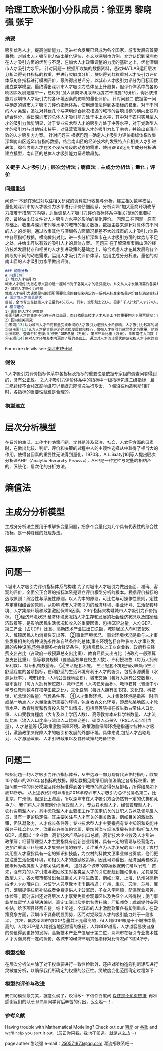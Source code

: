 # 哈理工欧米伽小分队成员：徐亚男 黎晓强 张宇

### 摘要

吸引优秀人才，提高创新能力，促进社会发展已经成为各个国家，城市发展的首要目标，对城市人才吸引能力做出量化评价，本文以深圳市为例，充分认识到深圳市在人才吸引方面的优势与不足，在加大人才政策调整的力度的基础之上，优化深圳市人才吸引力水平。
针对问题一 根据所收集的数据资料，通过MATLAB运用层次分析法得到各指标的权重，并进行灵敏度分析，依据得到的权重对人才吸引力评价体系的各指标进行模糊评价，最终得出总评分，以城市人才吸引力评分为目标函数建立数学模型，最终得出深圳市人才吸引力总体呈上升趋势，但评价体系中的各影响因素发展速度不一，通过对“加大营商环境改革力度若干措施”的分析，得出该措施对深圳市人才吸引力的各环境因素的影响的量化评价。
针对问题二 依据第一问中确定的城市人才吸引力评价指标体系，使用熵值法得到各指标的权重，对于不同的人才类型，通过对其他几个与深圳综合状况相近的城市的各项指标的横向比较和综合评分，得出深圳市的总体人才吸引能力处于中上水平，其中对于农村实用型人才的吸引力优势明显，对于专业技术型人才的吸引力处于中等水平，对于党政型人才的吸引力与其他城市持平，对经营管理型人才的吸引力处于劣势，并给出合理有效的人才吸引力方案。
针对问题三 根据问题一确定人才吸引力评价指标体系收集深圳南山区近5年各指标数据，结合南山区的经济技术的发展特点和相关人才引进政策，综合考虑人才在各个发展阶段的动态的需求，使用SPSS运用主成分分析法建立模型，南山区的总体人才吸引能力呈递增趋势。

### 关键字 人才吸引力；层次分析法；熵值法；主成分分析法；量化；评价

### 问题重述

问题一 本题在通过对以往相关研究的资料进行收集与分析，建立相关数学模型，量化地深圳市的人才吸引力水平进行评价仔细阅读，分析深圳“加大营商环境改革力度若干措施”的内容，适当调整人才吸引力评价指标体系中相关指标的重要程度，最终做出该文件对人才吸引力水平的影响的量化评价。
问题二 在问题一原有基础上，收集与深圳市同等水平的城市的相关数据，数据主要来源针对具体的不同的人才的类别，通过收集其他与深圳各方面情况相差不大的城市的人才吸引力体系中各项指标数据，横向做出对比，进一步分析深圳市在人才吸引方面的优势与不足之处，并给出可以有效的吸引人才的具体方案。
问题三 在了解深圳市南山区的经济技术发展特点和相关的人才引进政策的基础之上，综合考虑人才在其发展的各个阶段的不同的动态需求，运用人才吸引力评价体系，应用主成分分析法，量化的对南山区的人才吸引力水平做出评价。

```markdown
### 问题分析
# 问题分析
1）城市人才吸引力
城市人才吸引力顾名思义指的是一座城市对于各类人才的吸引能力，本文从人才发展所需的各类环境出发来说明深圳市对人才的吸引力水平，其中主要包含经济环境、事业环境，生活配套环境，人才集聚环境和政策激励环境等五个方面。因此，本文所定义的城市人才吸引力就是影响人才发展的各种因素对城市人才吸引力的影响。
2）城市人才吸引力评价
城市人才吸引力通常是指按照所需要实现的目标来确定的一系列来标准来衡量评价目标满足目标要求的程度。城市人才吸引力评价则需要建立一套完整的指标体系，并以此作为评价标准对影响人才吸引力的各个因素进行评价，指出其存在的问题，对人引进策略起到警示作用，同时为增强城市人才吸引力和人才引进策略的制定起到一定的指导作用。
# 深圳市人才资源现状
目前，全市专业性技能人才总量约467万人。其中，全职院士23人，国家“千人计划”人才274人，享受国务院特殊津贴专家531人，广东省“珠江人才计划”领军人才32人，南粤杰出人才12人，累计认定海内外高层次人才9134人。仅2016年以来新引进全职院士11名；新增国家“千人计划”人才74名，同比上年增长95%；国内高层次人才从2009年的1335人，增加到目前的 6592人，增长4.9倍；海外高层次人才2542人。
# 相关理论
1）国外的人才引进策略
美国引进人才的策略不仅在于许以高薪，而且依据高技术人才从事工作的重要性给予股票期权；英国引进人才的策略是发布国家科技发展白皮书，来建立对高级人才的招聘计划，重金聘请顶级人才；日本引进人才策略则是提出了第三次出入境管理基本计划和“在留卡”措施。
2）国内相关研究
①宋鸿[13]认为城市人才的拥有量受城市间的人才吸引力差别大小的影响，人才吸引力较高的城市在吸引人才方面拥有优势，人才吸引力较低的城市则面临人才的快速流失。通过对城市人才吸引力的量化评价，明确了我国城市间存在的人才吸引力差异，其中他所选取的指标主要集中在宏观经济方面。
②马玉国[11]认为人才是实现经济跨越式发展的和核心，增强人才吸引力就显得尤为重要，他将影响人才吸引力的各类因素总结为：人才集聚环境、经济环境、文化环境、政治环境、生活环境、自然环境，并对它们的重要性进行排序，以西部地区为例说明其关于提高人才吸引力的政策性建议。
③张珍花、查奇芬和王瑛[5]使用“GDP总量（万元）、第三产业比重（万元）、年末常住人口数（万人）、教育投入比重（%）、科研投入比重（%）、城市绿化（平方米/人）、污水处理率（%）、每万人拥有病床数（人）、人均使用面积（平方米/人）、城镇居民人均可支配收入（元）”10个指标构建城市人才吸引力评价体系，对上海、杭州、厦门等13个城市的人才吸引力做出量化评价，发现经济环境、生活环境、人才成长和发展环境等是吸引人才的必要条件。
④王顺[14]在对人才环境基本内涵的了解的基础上，通过对人才流动现状的研究和人才专家的意见，尽可能量化的将人才环境划分为：人才集聚环境、经济环境、文化环境、社会环境、生存环境和自然环境等6个子目标，在各个子目标下共设立32个评价指标，建立更加全面的城市人才环境评价模型，并以广州上海、深圳三个主要城市为例，对城市人才发展环境进行了综合评价。
```
For more details see [深圳市统计局](https://http://www.sztj.gov.cn).

### 假设
1.人才吸引力评价指标体系中各指标及指标的重要性是依据专家组的调查问卷得到的，具有公正性。
2.人才吸引力评价体系中的指标中一级指标包含二级指标，且二级指标不会相互影响且可以根据实际情况进行取舍。
3.假设在构造判断矩阵时，各指标的重要性赋值是合理的。

### 模型建立
# 层次分析模型
在日常的生活、工作中的决策问题，尤其是涉及经济、社会、人文等方面的因素时，在做出比较、判断、评价和决策的过程中人的主观性选择从中取得了相当大的作用，使得各因素的重要性无法得到量化，1970年，A.L.Saaty[16]等人提出层次分析法AHP（Analytic Hierarchy Process），AHP是一种定性与定量的相结合的、系统化、层次化的分析方法。
# 熵值法
# 主成分分析模型
主成分分析法主要用于求解多变量问题，把多个变量化为几个具有代表性的综合性指标，是一种降维的处理办法。
## 模型求解
# 问题一
1.城市人才吸引力评价指标体系的构建
为了对城市人才吸引力做出全面、准确、客观的评价，全面公正合理的指标体系是建立评价模型分析的根本。根据评价指标的选取原则：综合性与系统性原则，以人为本的原则，可比性与可操作性原则，定性与定量相结合的原则，从影响城市人才吸引力的经济环境、事业环境、生活配套环境、人才集聚环境和政策激励保障5因素，23个指标来构建城市人才吸引力评价指标。
①经济环境状况
经济环境状况指人才生存和发展的社会经济状况以及国家经济政策等，是影响居民生活状况和收入的重要因素，包括GDP总量，人均GDP、第三产业（占GDP）比重、高新技术产业进出口总额，城镇居民人均可支配收入，城镇居民人均消费性支出等。
②事业环境状况。
事业环境状况是指与人才事业发展相关的各种设施条件和自然条件的总体,事业环境包括各种影响人才事业发展的各种设施,还包括很多社会经济条件，包括规模以上工业企业数、政府科技经费支出占比（占政府一般预算总支出比重）、教育经费支出占比（占政府一般预算总支出比重）、高等教育规模（普通高校早在校生人数）、专利授权数（每万人拥有专利数）、科研机构数量等。
③生活配套环境。
生活配套环境是指反映城市生活舒适程度的各项指标，便利舒适的生活环境有利于人才的吸引，包括水源质量（水源达标率），城市绿化（人均公园绿地面积）、城市交通（每万人拥有公交数量）、城市医疗（每万人拥有床位数）、城市住房（人均住房面积）、城市教育（普通中小学专任教师数与在校学生数之比），文化设施（每万人拥有图书馆、文化馆、科技馆、纪念馆的数量）气候条件等。
④人才集聚环境。
人才集聚环境是指某一时间或某一地点人才大量聚集所需要的环境，包含教育文化环境，即反映某地区人才教育水平、教育程度和教育投入及产出情况，包括高等院校在校生数占常住人口比重、人口受教育程度（大专及以上学历人数）、高等教育本专科学校数量、人才流动比率（流入人口比率与流出人口比率之差）、研发人员投入（R&D人员全时当量），人才总量等
⑤政策激励保障环境。政策激励保障环境是指通过各种人才吸引，激励政策来保障人才的吸引和发展的外部环境。具体来说,包括人才战略规划、人才激励政策、人才引进政策以及各种政策的完备性等
# 问题二
根据问题一的人才吸引力评价指标体系，从中选取一部分具有代表性的指标，收集10个城市的2016年各指标的数据，原始数据见附录用熵值法确定各指标权重，依据问题一中的评分模型及评分标准得到各个城市的综合得分及排名，所得结果如下表13所示。
从上述表格中可以看出2016年深圳市人才吸引力总评分排名第三，比北京，广州低，但是比上海高，所以深圳市在人才吸引方面仍然有一定的优势和竞争力。
我们将人才类型划分为党政型人才，专业技术型人才，经营管理型人才，农村实用型人才。其中党政型人才主要指工作于国家机关的公职人员以及领导层人员，具有一定的稳定性，其主要关注与人才有关的相关政策，例如相关的激励政策，团队凝聚力，人才成长条件等；专业技术型人才主要指拥有专业知识和技能并服务于社会的人才，注重自身价值的实现，更加关注与经济发展有关的指标如人均GDP，规模以上企业数，高新技术产品进出口总额，高新技术企业数及人才引进政策等；经营管理型人才主要指具有创新创业精神，具有一定的管理与经营能力，更加注重事业环境和人才集聚环境的影响，关注重点为人才发展的事业环境；农村实用型人才室指具有一定的知识和技能，为农村的科教文卫事业做出贡献，他们更加注重生活配套环境，和相关人才的激励政策等。因此可以看出，经济因素和政策因素称为各类型人才都关注的重点。
通过各个城市的原始数据我们可以发现：
首先，强有力的人才引进与激励政策对各类型人才的引进都起到推动作用，尤其是党政型人才。各大城市都曾出台过相关人才引进政策，例如北京、上海、杭州对高新技术人才办理户口，对留学人员享受本市市民待遇；广州、重庆、天津、苏州、厦门、深圳提供住房补贴或者免费提供人才公寓房，子女入学照顾，配偶就业服务，体检等；同时苏州还对高层次人才享受免费参观景区以及免征个人所得税；厦门事业单位留学人员解决编制，高定工资以及提供各类补贴，厂租减免；成都提供安家补贴，给予项目经费自持。综上所述，个城市的人才激励政策各有其侧重点，在政策竞争方面，深圳市不具备明显优势，因而对党政型人才的吸引能力处于一般水平。
其次，虽然深圳市的GDP总量并不是最高的，但人均GDP却是十个城市中最高的，人均GDP是人均创造地区财富的象征，人均GDP越高，人才越容易使自身的价值得到更好的发挥，高新技术产业产值居于第二位，深圳市在吸引专业技术性人才方面具有一定的优势，各城市的经济环境其他指标对比情况如下图4所示。

### 模型检验
在层次分析法中除了对于权重要进行一致性检验外，还应对所构造的判断矩阵进行灵敏度分析，以确保我们所确定的权重的公正性。灵敏度变化范围确定过程如下

### 模型的评价与改进

我们的模型最完美，就这么滴了，没得改～不信你百度问 [假装是个网页链接](https://www.baidu.com). 再次感谢我们的队长 `徐亚男` 同学背后辛苦的付出，么么哒～！.

### 参考文献

Having trouble with Mathematical Modeling? Check out our [百度](https://www.baidu.com) or [谷歌](https://http://www.google.cn/) and we’ll help you sort it out.（反正你问我，我也不知道，就是这么皮～）


page auther:黎晓强 e-mail：250571870@qq.com 漂流瓶联系吧～

